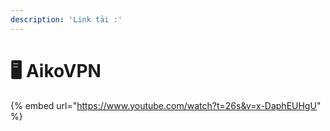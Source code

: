 ```yaml
---
description: 'Link tải :'
---
```


# 🖥 AikoVPN

{% embed url="https://www.youtube.com/watch?t=26s&v=x-DaphEUHgU" %}
